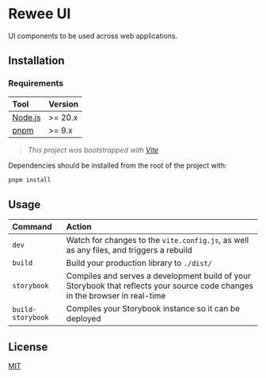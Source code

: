 # Rewee UI

UI components to be used across web applications.

## Installation

### Requirements

| Tool                              | Version |
| :-------------------------------- | :------ |
| [Node.js](https://nodejs.org/en/) | >= 20.x |
| [pnpm](https://pnpm.io/)          | >= 9.x  |

> _This project was bootstrapped with [Vite](https://vite.dev/)_

Dependencies should be installed from the root of the project with:

```bash
pnpm install
```

## Usage

| Command           | Action                                                                                                                       |
| :---------------- | :--------------------------------------------------------------------------------------------------------------------------- |
| `dev`             | Watch for changes to the `vite.config.js`, as well as any files, and triggers a rebuild                                      |
| `build`           | Build your production library to `./dist/`                                                                                   |
| `storybook`       | Compiles and serves a development build of your Storybook that reflects your source code changes in the browser in real-time |
| `build-storybook` | Compiles your Storybook instance so it can be deployed                                                                       |

## License

[MIT](https://github.com/fthomasvp/movies-catalog/blob/main/LICENSE)
